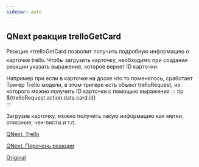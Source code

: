 ```yaml
---
sidebar: auto
---
```


## QNext реакция trelloGetCard

Реакция ⚡️trelloGetCard позволит получить подробную информацию о карточке trello. Чтобы загрузить карточку, необходимо при создании реакции указать выражение, которое вернет ID карточки.



Например при если в карточке на доске что то поменялось, сработает Тригер Trello модели, в этом тригере есть объект trelloRequest, из которого можно получить ID карточки с помощью выражения
::: tip
${trelloRequest.action.data.card.id}<br>
:::

Загрузив карточку, можно получить такую информацию как метки, описание, чек-листы и т.п.



[QNext. Trello](/docs-test/ph/admin/trello-about)

[QNext. Перечень реакции](/docs-test/ph/reactions)



[Original](https://telegra.ph/QNext-admin-reaction-trelloGetCard-02-13)